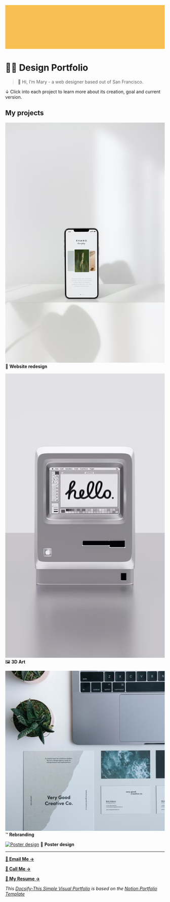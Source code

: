 ![Header image](images/solid_yellow.png ':class=header-image-full-width :no-zoom')

# ☝🏼 Design Portfolio

> 👋 Hi, I’m Mary - a web designer based out of San Francisco.
> 

↓ Click into each project to learn more about its creation, goal and current version.

## My projects

[![Website redesign](images/website-redesign.png ':class=banner-tall-image')](website-redesign.md)
🎨 **Website redesign**

[![3D Art](images/3d-art.png ':class=banner-tall-image')](3d-art.md)
🖼️ **3D Art**

[![Rebranding](images/rebranding.png ':class=banner-tall-image')](rebranding.md)
™️ **Rebranding**

[![Poster design](images/poster-design.png ':class=banner-tall-image')](poster-design.md)
🛬 **Poster design**

---

[**📨 Email Me →**](mailto:)

[**🤙 Call Me →**](tel:)

[**📝 My Resume →**](https://www.notion.so/templates/resume)  

<!-- This line and everything below it can be deleted -->

_This [Docsify-This Simple Visual Portfolio](https://github.com/paulhibbitts/docsify-this-simple-visual-portfolio) is based on the [Notion Portfolio Template](https://www.notion.so/templates/design-portfolio-notion)_

<div style='display: none'>

---

# Docsify-This Simple Visual Portfolio Template

[![Docsify](https://img.shields.io/npm/v/docsify?label=docsify)](https://docsify.js.org/)
[![MIT license](https://img.shields.io/badge/License-MIT-blue.svg)](https://github.com/hibbitts-design/docsify-open-course-starter-kit/blob/main/LICENSE)
<a href="https://discord.gg/zT8eS8ZG">
    <img src="https://img.shields.io/badge/chat-on%20discord-7289DA.svg" alt="Docsify Discord Chat" />
</a>

> This is a simple visual portfolio template for use with [Docsify-This.net](https://docsify-this.net/#/). Includes example two column layout ([two-columns.md](two-columns.md)).

![ Docsify-This Simple Visual Portfolio Template](https://raw.githubusercontent.com/paulhibbitts/github-repo-images/master/docsify-this-simple-visual-portfolio.png)
_Figure 1. Docsify-This Simple Visual Portfolio Template. Explore the resulting standalone web site generated by Docsify-This.net at [https://docsify-this.net/?basePath=https://raw.githubusercontent.com/paulhibbitts/docsify-this-simple-visual-portfolio/main&homepage=README.md](https://docsify-this.net/?basePath=https://raw.githubusercontent.com/paulhibbitts/docsify-this-simple-visual-portfolio/main&homepage=README.md&browser-tab-title=Design%20Portfolio&loadFavicon=favicon.png)_

How to Use
---

1. Tap **Use this template** in this repository (upper-right green button) and then choose **Create a new repository**

2. Choose the name for your new repository to contain the files and then tap **Create repository**

3. View the **README.md** Markdown file in your newly created repository and copy it's URL

4. Go to https://docsify-this.net and paste the copied URL into the **Markdown File URL** field

5. Select the page options you want (e.g. Font) and tap the **View as Standalone Page** button to view your Markdown file as a web page for sharing or embedding

You can further customize the appearance of your web page by tapping on the **Show More Page Options »** link in the Docsfy-This Web Page Builder.

Docsify-This Examples
---

[Docsify-This Simple Visual Portfolio Template](https://github.com/paulhibbitts/docsify-this-simple-visual-portfolio), displayed by Docsify-This as a:  
* [Standalone Site](https://docsify-this.net/?basePath=https://raw.githubusercontent.com/paulhibbitts/docsify-this-simple-visual-portfolio/main&homepage=README.md&browser-tab-title=Design%20Portfolio&loadFavicon=favicon.png "Docsify-This Simple Visual Portfolio")  
* [Standalone Site with automatic light/dark theme switching](https://docsify-this.net/?basePath=https://raw.githubusercontent.com/paulhibbitts/docsify-this-simple-visual-portfolio/main&homepage=README.md&browser-tab-title=Design%20Portfolio&loadFavicon=favicon.png&dark-mode=true "Docsify-This Simple Visual Portfolio")  
* [Standalone Site with favicon](https://docsify-this.net/?basePath=https://raw.githubusercontent.com/paulhibbitts/docsify-this-simple-visual-portfolio/main&homepage=README.md&browser-tab-title=Design%20Portfolio&loadFavicon=favicon.png "Docsify-This Simple Visual Portfolio")  
* [Standalone Site with larger font size](https://docsify-this.net/?basePath=https://raw.githubusercontent.com/paulhibbitts/docsify-this-simple-visual-portfolio/main&homepage=README.md&browser-tab-title=Design%20Portfolio&font-size=1.25 "Docsify-This Simple Visual Portfolio")  
* [Standalone Site using the Merriweather font](https://docsify-this.net/?basePath=https://raw.githubusercontent.com/paulhibbitts/docsify-this-simple-visual-portfolio/main&homepage=README.md&browser-tab-title=Design%20Portfolio&loadFavicon=favicon.png&font-family=Merriweather,Georgia,serif "Docsify-This Simple Visual Portfolio")
* [Standalone Site using the Merriweather font and bolder Headers](https://docsify-this.net/?basePath=https://raw.githubusercontent.com/paulhibbitts/docsify-this-simple-visual-portfolio/main&homepage=README.md&browser-tab-title=Design%20Portfolio&loadFavicon=favicon.png&font-family=Merriweather,Georgia,serif&header-weight=800 "Docsify-This Simple Visual Portfolio")
* [Standalone Site with zoomable images](https://docsify-this.net/?basePath=https://raw.githubusercontent.com/paulhibbitts/docsify-this-simple-visual-portfolio/main&homepage=README.md&browser-tab-title=Design%20Portfolio&loadFavicon=favicon.png&zoom-images=true "Docsify-This Simple Visual Portfolio")

</div>
